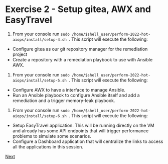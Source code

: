 # Exercise 2 - Setup gitea, AWX and EasyTravel

1. From your console run ```sudo /home/$shell_user/perform-2022-hot-aiops/install/setup-4.sh ```.
 This script will execute the following:
 - Configure gitea as our git repository manager for the remediation project
 - Create a repository with a remediation playbook to use with Ansible AWX.


 1. From your console run ```sudo /home/$shell_user/perform-2022-hot-aiops/install/setup-5.sh ```.
 This script will execute the following:
 - Configure AWX to have a interface to manage Ansible.
 - Run an Ansible playbook to configure Ansible itself and add a remediation and a trigger memory-leak playbook.

  1. From your console run ```sudo /home/$shell_user/perform-2022-hot-aiops/install/setup-6.sh ```.
  This script will execute the following:
  - Setup EasyTravel application. This will be running directly on the VM and already has some API endpoints that will trigger performance problems to simulate some scenarios.
  - Configure a Dashboard application that will centralize the links to access all the applications in this session.



[Next](./exercise-3.md)